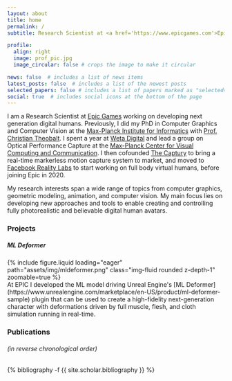 ```yaml
---
layout: about
title: home
permalink: /
subtitle: Research Scientist at <a href='https://www.epicgames.com'>Epic Games</a>.

profile:
  align: right
  image: prof_pic.jpg
  image_circular: false # crops the image to make it circular

news: false  # includes a list of news items
latest_posts: false  # includes a list of the newest posts
selected_papers: false # includes a list of papers marked as "selected={true}"
social: true  # includes social icons at the bottom of the page
---
```


I am a Research Scientist at [Epic Games](https://www.epicgames.com) working on developing next generation digital humans.
Previously, I did my PhD in Computer Graphics and Computer Vision at the [Max-Planck Institute for Informatics](https://www.mpi-inf.mpg.de/departments/computer-graphics) with [Prof. Christian Theobalt](https://people.mpi-inf.mpg.de/~theobalt/). I spent a year at [Weta Digital](https://www.wetafx.co.nz/) and lead a group on Optical Performance Capture at the [Max-Planck Center for Visual Computing and Communication](https://www.mpc-vcc.org/). I then cofounded [The Captury](https://www.thecaptury.com/) to bring a real-time markerless motion capture system to market, and moved to [Facebook Reality Labs](https://www.facebook.com/careers/life/facebook-reality-labs-turning-ideas-into-realities) to start working on full body virtual humans, before joining Epic in 2020.

My research interests span a wide range of topics from computer graphics, geometric modeling, animation, and computer vision. My main focus lies on developing new approaches and tools to enable creating and controlling fully photorealistic and believable digital human avatars.

### Projects
##### ML Deformer
<div class="row mt-3">
    <div class="col-sm mt-3 mt-md-0">
        {% include figure.liquid loading="eager" path="assets/img/mldeformer.png" class="img-fluid rounded z-depth-1" zoomable=true %}
    </div>
    <div class="col-sm mt-3 mt-md-0">
        At EPIC I developed the ML model driving Unreal Engine's [ML Deformer](https://www.unrealengine.com/marketplace/en-US/product/ml-deformer-sample) plugin that can be used to create a high-fidelity next-generation character with deformations driven by full muscle, flesh, and cloth simulation running in real-time. 
    </div>
</div>


### Publications
###### (in reverse chronological order)

<div class="publications">

{% bibliography -f {{ site.scholar.bibliography }} %}

</div>
